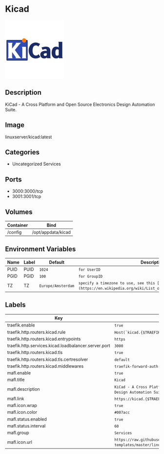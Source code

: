 # Kicad

![Logo](images/Kicad.png)

## Description
KiCad \- A Cross Platform and Open Source Electronics Design Automation Suite.

## Image
linuxserver/kicad:latest

## Categories
- Uncategorized Services

## Ports
- 3000:3000/tcp
- 3001:3001/tcp

## Volumes
| Container | Bind |
|-----------|------|
| /config | /opt/appdata/kicad |

## Environment Variables
| Name | Label | Default | Description |
|------|-------|---------|-------------|
| PUID | PUID | ```1024``` | ```for UserID``` |
| PGID | PGID | ```100``` | ```for GroupID``` |
| TZ | TZ | ```Europe/Amsterdam``` | ```specify a timezone to use, see this [list](https://en.wikipedia.org/wiki/List_of_tz_database_time_zones#List).``` |

## Labels
| Key | Value |
|-----|-------|
| traefik.enable | ```true``` |
| traefik.http.routers.kicad.rule | ```Host(`kicad.{$TRAEFIK_INGRESS_DOMAIN}`)``` |
| traefik.http.routers.kicad.entrypoints | ```https``` |
| traefik.http.services.kicad.loadbalancer.server.port | ```3000``` |
| traefik.http.routers.kicad.tls | ```true``` |
| traefik.http.routers.kicad.tls.certresolver | ```default``` |
| traefik.http.routers.kicad.middlewares | ```traefik-forward-auth``` |
| mafl.enable | ```true``` |
| mafl.title | ```Kicad``` |
| mafl.description | ```KiCad - A Cross Platform and Open Source Electronics Design Automation Suite.``` |
| mafl.link | ```https://kicad.{$TRAEFIK_INGRESS_DOMAIN}``` |
| mafl.icon.wrap | ```true``` |
| mafl.icon.color | ```#007acc``` |
| mafl.status.enabled | ```true``` |
| mafl.status.interval | ```60``` |
| mafl.group | ```Services``` |
| mafl.icon.url | ```https://raw.githubusercontent.com/linuxserver/docker-templates/master/linuxserver.io/img/kicad-logo.png``` |

